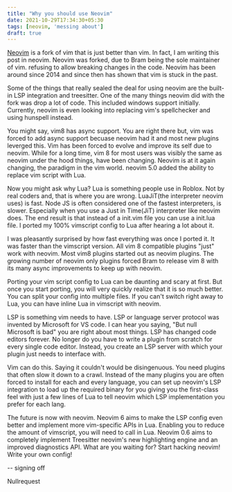 ```yaml
---
title: "Why you should use Neovim"
date: 2021-10-29T17:34:30+05:30
tags: [neovim, 'messing about']
draft: true
---
```


[Neovim](neovim.io/) is a fork of vim that is just better than vim. In fact, I am writing this post in neovim. Neovim was forked, due to Bram being the sole maintainer of vim. refusing to allow breaking changes in the code. Neovim has been around since 2014 and since then has shown that vim is stuck in the past. 
 
Some of the things that really sealed the deal for using neovim are the built-in LSP integration and treesitter. One of the many things neovim did with the fork was drop a lot of code. This included windows support initially. Currently, neovim is even looking into replacing vim's spellchecker and using
 hunspell instead. 
 
You might say, vim8 has async support. You are right there but, vim was forced to add async support becuase neovim had it and most new plugins leverged this. Vim has been forced to evolve and improve its self due to neovim. While for a long time, vim 8 for most users was visibly the same as neovim under the hood things, have been changing. Neovim is at it again changing, the paradigm in the vim world. neovim 5.0 added the ability to replace vim script with Lua. 
 
Now you might ask why Lua? Lua is something people use in Roblox. Not by real coders and, that is where you are wrong. LuaJiT(the interpreter neovim uses) is fast. Node JS is often considered one of the fastest interpreters, is slower. Especially when you use a Just in Time(JiT) interpreter like neovim does. The end result is that instead of a init.vim file you can use a init.lua file. I ported my 100% vimscript config to Lua after hearing a lot about it. 
 
I was pleasantly surprised by how fast everything was once I ported it. It was faster than the vimscript version. All vim 8 compatible plugins "just" work with neovim. Most vim8 plugins started out as neovim plugins. The growing number of neovim only plugins forced Bram to release vim 8 with its many async improvements to keep up with neovim. 
 
Porting your vim script config to Lua can be daunting and scary at first. But once you start porting, you will very quickly realize that it is so much better. You can split your config into multiple files. If you can't switch right away to Lua, you can have inline Lua in vimscript with neovim. 
 
LSP is something vim needs to have. LSP or language server protocol was invented by Microsoft for VS code. I can hear you saying, "But null Microsoft is bad" you are right about most things. LSP has changed code editors forever. No longer do you have to write a plugin from scratch for every single code editor. Instead, you create an LSP server with which your plugin just needs to interface with. 
 
Vim can do this. Saying it couldn't would be disingenuous. You need plugins that often slow it down to a crawl. Instead of the many plugins you are often forced to install for each and every language, you can set up neovim's LSP integration to load up the required binary for you giving you the first-class feel with just a few lines of Lua to tell neovim which LSP implementation you prefer for each lang. 
 
The future is now with neovim. Neovim 6 aims to make the LSP config even better and implement more vim-specific APIs in Lua.   Enabling you to reduce the amount of vimscript, you will need to call in Lua. Neovim 0.6 aims to completely implement Treesitter neovim's new highlighting engine and an improved diagnostics API. What are you waiting for? Start hacking neovim! Write your own config!

-- signing off

Nullrequest
